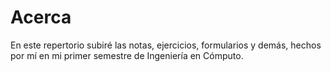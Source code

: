 # Acerca

En este repertorio subiré las notas, ejercicios, formularios y demás, hechos por mí en mi primer semestre de Ingeniería en Cómputo.